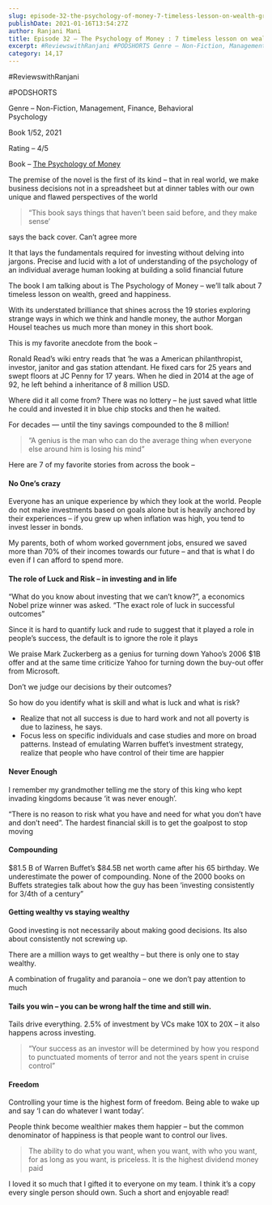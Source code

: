 ```yaml
---
slug: episode-32-the-psychology-of-money-7-timeless-lesson-on-wealth-greed-and-happiness
publishDate: 2021-01-16T13:54:27Z
author: Ranjani Mani
title: Episode 32 – The Psychology of Money : 7 timeless lesson on wealth, greed and happiness 
excerpt: #ReviewswithRanjani #PODSHORTS Genre – Non-Fiction, Management, Finance, BehavioralPsychology Book 1/52, 2021 Rating – 4/5 Book – The Psychology of Money The premise of the novel is the first of its kind – that in real world, we make business decisions not in a spreadsheet but at dinner tables with our own unique and flawed perspectives of  ... 
category: 14,17
---
```


#ReviewswithRanjani

#PODSHORTS

Genre – Non-Fiction, Management, Finance, Behavioral  
Psychology

Book 1/52, 2021

Rating – 4/5

Book – [The Psychology of Money](https://www.amazon.in/Psychology-Money-Morgan-Housel/dp/9390166268/ref=sr%5F1%5F1%5Fsspa?dchild=1&keywords=the+pshycology+of+money&qid=1610805616&sr=8-1-spons&psc=1&spLa=ZW5jcnlwdGVkUXVhbGlmaWVyPUEzM0gyUkM4OVVOM0RLJmVuY3J5cHRlZElkPUEwMjQ2MzU5MVVBRzZTRTU2MUNQViZlbmNyeXB0ZWRBZElkPUEwMTQ1MTU4M0I4Mks1VTNZOVVXSCZ3aWRnZXROYW1lPXNwX2F0ZiZhY3Rpb249Y2xpY2tSZWRpcmVjdCZkb05vdExvZ0NsaWNrPXRydWU=)

The premise of the novel is the first of its kind – that in real world, we make business decisions not in a spreadsheet but at dinner tables with our own unique and flawed perspectives of the world

> “This book says things that haven’t been said before, and they make sense’

says the back cover. Can’t agree more

It that lays the fundamentals required for investing without delving into jargons. Precise and lucid with a lot of understanding of the psychology of an individual average human looking at building a solid financial future

The book I am talking about is The Psychology of Money – we’ll talk about 7 timeless lesson on wealth, greed and happiness.

With its understated brilliance that shines across the 19 stories exploring strange ways in which we think and handle money, the author Morgan Housel teaches us much more than money in this short book.

This is my favorite anecdote from the book –

Ronald Read’s wiki entry reads that ‘he was a American philanthropist, investor, janitor and gas station attendant. He fixed cars for 25 years and swept floors at JC Penny for 17 years. When he died in 2014 at the age of 92, he left behind a inheritance of 8 million USD.

Where did it all come from? There was no lottery – he just saved what little he could and invested it in blue chip stocks and then he waited.

For decades — until the tiny savings compounded to the 8 million!

> “A genius is the man who can do the average thing when everyone else around him is losing his mind”

Here are 7 of my favorite stories from across the book –

#### No One’s crazy 

Everyone has an unique experience by which they look at the world. People do not make investments based on goals alone but is heavily anchored by their experiences – if you grew up when inflation was high, you tend to invest lesser in bonds.

My parents, both of whom worked government jobs, ensured we saved more than 70% of their incomes towards our future – and that is what I do even if I can afford to spend more.

#### The role of Luck and Risk – in investing and in life

“What do you know about investing that we can’t know?”, a economics Nobel prize winner was asked. “The exact role of luck in successful outcomes”

Since it is hard to quantify luck and rude to suggest that it played a role in people’s success, the default is to ignore the role it plays

We praise Mark Zuckerberg as a genius for turning down Yahoo’s 2006 $1B offer and at the same time criticize Yahoo for turning down the buy-out offer from Microsoft.

Don’t we judge our decisions by their outcomes?

So how do you identify what is skill and what is luck and what is risk?

* Realize that not all success is due to hard work and not all poverty is due to laziness, he says.
* Focus less on specific individuals and case studies and more on broad patterns. Instead of emulating Warren buffet’s investment strategy, realize that people who have control of their time are happier

#### Never Enough

I remember my grandmother telling me the story of this king who kept invading kingdoms because ‘it was never enough’.

“There is no reason to risk what you have and need for what you don’t have and don’t need”. The hardest financial skill is to get the goalpost to stop moving

#### Compounding

$81.5 B of Warren Buffet’s $84.5B net worth came after his 65 birthday. We underestimate the power of compounding. None of the 2000 books on Buffets strategies talk about how the guy has been ‘investing consistently for 3/4th of a century”

#### Getting wealthy vs staying wealthy

Good investing is not necessarily about making good decisions. Its also about consistently not screwing up.

There are a million ways to get wealthy – but there is only one to stay wealthy.

A combination of frugality and paranoia – one we don’t pay attention to much

#### Tails you win – you can be wrong half the time and still win.

Tails drive everything. 2.5% of investment by VCs make 10X to 20X – it also happens across investing. 

> “Your success as an investor will be determined by how you respond to punctuated moments of terror and not the years spent in cruise control”

#### Freedom

Controlling your time is the highest form of freedom. Being able to wake up and say ‘I can do whatever I want today’.

People think become wealthier makes them happier – but the common denominator of happiness is that people want to control our lives.

> The ability to do what you want, when you want, with who you want, for as long as you want, is priceless. It is the highest dividend money paid

I loved it so much that I gifted it to everyone on my team. I think it’s a copy every single person should own. Such a short and enjoyable read!